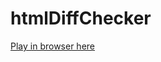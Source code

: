 # htmlDiffChecker

<a href="https://stephenjukes.github.io/ htmlDiffChecker/">Play in browser here</a>

